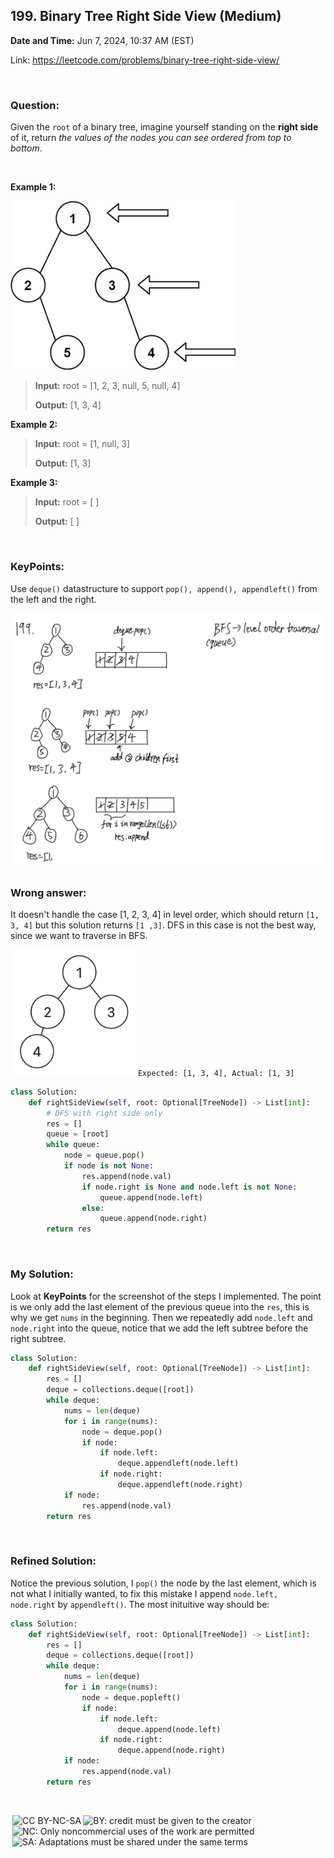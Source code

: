 ## 199. Binary Tree Right Side View (Medium)
**Date and Time:** Jun 7, 2024, 10:37 AM (EST)

Link: https://leetcode.com/problems/binary-tree-right-side-view/

<br>

### Question:
Given the `root` of a binary tree, imagine yourself standing on the **right side** of it, return _the values of the nodes you can see ordered from top to bottom_.

<br>

**Example 1:**

<img src="../images/199_1.jpg" alt="drawing" width="360"/>

> **Input:** root = [1, 2, 3, null, 5, null, 4]
> 
> **Output:** [1, 3, 4]

**Example 2:**
> **Input:** root = [1, null, 3]
> 
> **Output:** [1, 3]

**Example 3:**
> **Input:** root = [ ]
> 
> **Output:** [ ]

<br>

### KeyPoints: 
Use `deque()` datastructure to support `pop(), append(), appendleft()` from the left and the right.

<img src="../images/199_3.png" alt="drawing" width="800"/>

<br>

### Wrong answer:
It doesn't handle the case [1, 2, 3, 4] in level order, which should return `[1, 3, 4]` but this solution returns `[1 ,3]`. DFS in this case is not the best way, since we want to traverse in BFS.

<img src="../images/199_2.png" alt="drawing" width="200"/> `Expected: [1, 3, 4], Actual: [1, 3]`

```python
class Solution:
    def rightSideView(self, root: Optional[TreeNode]) -> List[int]:
        # DFS with right side only
        res = []
        queue = [root]
        while queue:
            node = queue.pop()
            if node is not None:
                res.append(node.val)
                if node.right is None and node.left is not None:
                    queue.append(node.left)
                else:
                    queue.append(node.right)
        return res
```

<br>

### My Solution:
Look at **KeyPoints** for the screenshot of the steps I implemented. The point is we only add the last element of the previous queue into the `res`, this is why we get `nums` in the beginning. Then we repeatedly add `node.left` and `node.right` into the queue, notice that we add the left subtree before the right subtree.
```python
class Solution:
    def rightSideView(self, root: Optional[TreeNode]) -> List[int]:
        res = []
        deque = collections.deque([root])
        while deque:
            nums = len(deque)
            for i in range(nums):
                node = deque.pop()
                if node:
                    if node.left:
                        deque.appendleft(node.left)
                    if node.right:
                        deque.appendleft(node.right)
            if node:
                res.append(node.val)
        return res
```
<br>

### Refined Solution:
Notice the previous solution, I `pop()` the node by the last element, which is not what I initially wanted, to fix this mistake I append `node.left, node.right` by `appendleft()`. The most inituitive way should be:
```python
class Solution:
    def rightSideView(self, root: Optional[TreeNode]) -> List[int]:
        res = []
        deque = collections.deque([root])
        while deque:
            nums = len(deque)
            for i in range(nums):
                node = deque.popleft()
                if node:
                    if node.left:
                        deque.append(node.left)
                    if node.right:
                        deque.append(node.right)
            if node:
                res.append(node.val)
        return res
```

<br>

<img style="height:22px!important;margin-left:3px;vertical-align:text-bottom;" src="https://mirrors.creativecommons.org/presskit/icons/cc.svg?ref=chooser-v1" alt="CC BY-NC-SA" title="CC BY-NC-SA"><img style="height:22px!important;margin-left:3px;vertical-align:text-bottom;" src="https://mirrors.creativecommons.org/presskit/icons/by.svg?ref=chooser-v1" alt="BY: credit must be given to the creator" title="BY: credit must be given to the creator"><img style="height:22px!important;margin-left:3px;vertical-align:text-bottom;" src="https://mirrors.creativecommons.org/presskit/icons/nc.svg?ref=chooser-v1" alt="NC: Only noncommercial uses of the work are permitted" title="NC: Only noncommercial uses of the work are permitted"><img style="height:22px!important;margin-left:3px;vertical-align:text-bottom;" src="https://mirrors.creativecommons.org/presskit/icons/sa.svg?ref=chooser-v1" alt="SA: Adaptations must be shared under the same terms" title="SA: Adaptations must be shared under the same terms">
